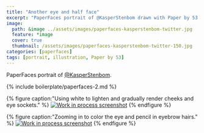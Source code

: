 ```yaml
---
title: "Another eye and half face"
excerpt: "PaperFaces portrait of @KasperStenbom drawn with Paper by 53 on an iPad."
image: 
  path: &image ../assets/images/paperfaces-kasperstenbom-twitter.jpg 
  feature: *image
  cover: true
  thumbnail: /assets/images/paperfaces-kasperstenbom-twitter-150.jpg
categories: [paperfaces]
tags: [portrait, illustration, Paper by 53]
---
```


PaperFaces portrait of [@KasperStenbom](https://twitter.com/KasperStenbom).

{% include boilerplate/paperfaces-2.md %}

{% figure caption:"Using white to lighten and gradually render cheeks and eye sockets." %}
[![Work in process screenshot](/assets/images/paperfaces-kasperstenbom-process-1-600.jpg)](/assets/images/paperfaces-kasperstenbom-process-1-lg.jpg)
{% endfigure %}

{% figure caption:"Zooming in to color the eye and pencil in eyebrow hairs." %}
[![Work in process screenshot](/assets/images/paperfaces-kasperstenbom-process-2-600.jpg)](/assets/images/paperfaces-kasperstenbom-process-2-lg.jpg)
{% endfigure %}
